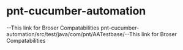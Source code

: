 # pnt-cucumber-automation
--This link for Broser Compatabilities
pnt-cucumber-automation/src/test/java/com/pnt/AATestbase/--This link for Broser Compatabilities
